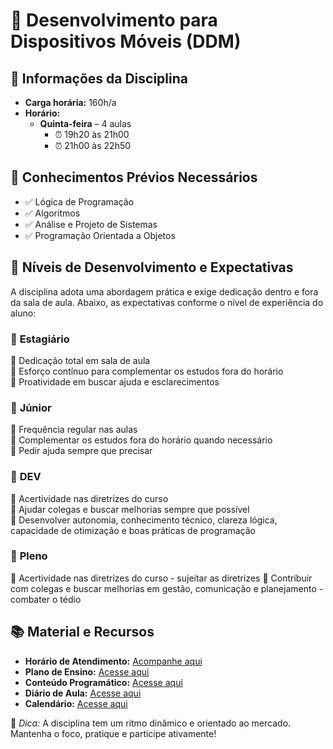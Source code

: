 # 📱 Desenvolvimento para Dispositivos Móveis (DDM)

## 📌 Informações da Disciplina  
- **Carga horária:** 160h/a  
- **Horário:**  
  - **Quinta-feira** – 4 aulas  
    - ⏰ 19h20 às 21h00  
    - ⏰ 21h00 às 22h50  

## 🎯 Conhecimentos Prévios Necessários  
- ✅ Lógica de Programação  
- ✅ Algoritmos  
- ✅ Análise e Projeto de Sistemas  
- ✅ Programação Orientada a Objetos  

## 🚀 Níveis de Desenvolvimento e Expectativas  

A disciplina adota uma abordagem prática e exige dedicação dentro e fora da sala de aula. Abaixo, as expectativas conforme o nível de experiência do aluno:  

### 🔹 **Estagiário**  
🔸 Dedicação total em sala de aula  
🔸 Esforço contínuo para complementar os estudos fora do horário  
🔸 Proatividade em buscar ajuda e esclarecimentos    

### 🔹 **Júnior**  
🔸 Frequência regular nas aulas  
🔸 Complementar os estudos fora do horário quando necessário  
🔸 Pedir ajuda sempre que precisar  

### 🔹 **DEV**  
🔸 Acertividade nas diretrizes do curso  
🔸 Ajudar colegas e buscar melhorias sempre que possível  
🔸 Desenvolver autonomia, conhecimento técnico, clareza lógica, capacidade de otimização e boas práticas de programação

### 🔹 **Pleno**  
🔸 Acertividade nas diretrizes do curso  - sujeitar as diretrizes
🔸 Contribuir com colegas e buscar melhorias em gestão, comunicação e planejamento  - combater o tédio


## 📚 Material e Recursos  

- **Horário de Atendimento:** [Acompanhe aqui](https://docs.google.com/spreadsheets/d/1JueZrEYPPX5_ef2vExfk4OQpNCGICHeAt1dx5wdypww/edit?gid=716042935#gid=716042935) 
- **Plano de Ensino:** [Acesse aqui](https://suap.ifpr.edu.br/)  
- **Conteúdo Programático:** [Acesse aqui](https://suap.ifpr.edu.br/)   
- **Diário de Aula:** [Acesse aqui](https://docs.google.com/spreadsheets/d/1ZszFZx3z9FCj0NkWx_9US0kgOXNVW6I2OnyaXiBknzM/edit?usp=sharing)
- **Calendário:** [Acesse aqui]([https://docs.google.com/spreadsheets/d/1ZszFZx3z9FCj0NkWx_9US0kgOXNVW6I2OnyaXiBknzM/edit?usp=sharing])

📢 _Dica:_ A disciplina tem um ritmo dinâmico e orientado ao mercado. Mantenha o foco, pratique e participe ativamente!  
